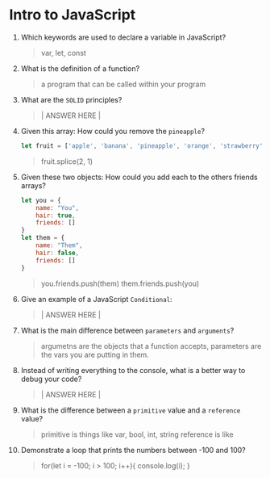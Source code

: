 # Intro to JavaScript
01. Which keywords are used to declare a variable in JavaScript?

    > var, let, const

02. What is the definition of a function?

    > a program that can be called within your program

03. What are the `SOLID` principles?

    > | ANSWER HERE |

04. Given this array: How could you remove the `pineapple`?

    ```js
    let fruit = ['apple', 'banana', 'pineapple', 'orange', 'strawberry']
    ```

    > fruit.splice(2, 1)

05. Given these two objects: How could you add each to the others friends arrays?

    ```js
    let you = {
        name: "You",
        hair: true,
        friends: []
    }
    let them = {
        name: "Them",
        hair: false,
        friends: []
    }
    ```

    > you.friends.push(them)
    them.friends.push(you)

06. Give an example of a JavaScript `Conditional`:

    > | ANSWER HERE |

07. What is the main difference between `parameters` and `arguments`?

    > argumetns are the objects that a function accepts, parameters are the vars you are putting in them.

08. Instead of writing everything to the console, what is a better way to debug your code?

    > | ANSWER HERE |

09. What is the difference between a `primitive` value and a `reference` value?

    > primitive is things like var, bool, int, string reference is like 

10. Demonstrate a loop that prints the numbers between -100 and 100?

    > for(let i = -100; i > 100; i++){
        console.log(i);
    }
